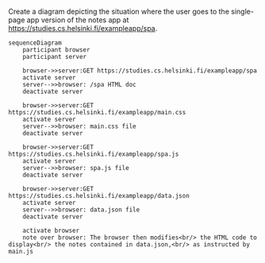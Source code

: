 Create a diagram depicting the situation where the user goes to the single-page app version of the notes app at https://studies.cs.helsinki.fi/exampleapp/spa.



```mermaid
sequenceDiagram
    participant browser
    participant server
    
    browser->>server:GET https://studies.cs.helsinki.fi/exampleapp/spa
    activate server
    server-->>browser: /spa HTML doc
    deactivate server

    browser->>server:GET https://studies.cs.helsinki.fi/exampleapp/main.css
    activate server
    server-->>browser: main.css file
    deactivate server

    browser->>server:GET https://studies.cs.helsinki.fi/exampleapp/spa.js
    activate server
    server-->>browser: spa.js file
    deactivate server

    browser->>server:GET https://studies.cs.helsinki.fi/exampleapp/data.json
    activate server
    server-->>browser: data.json file
    deactivate server

    activate browser
    note over browser: The browser then modifies<br/> the HTML code to display<br/> the notes contained in data.json,<br/> as instructed by main.js
```